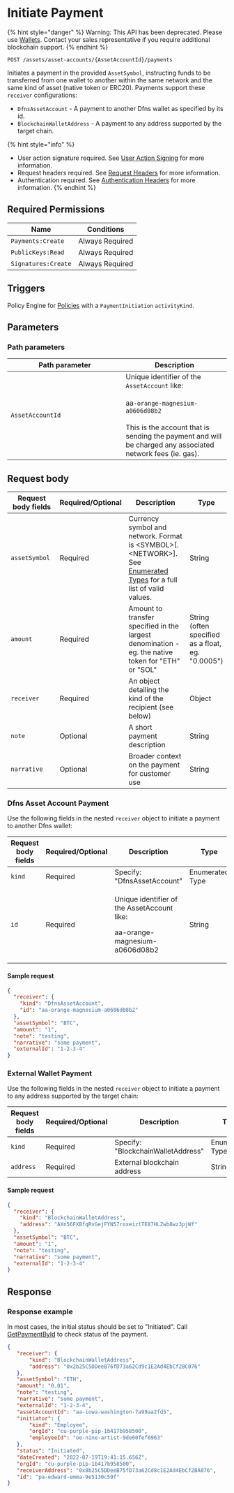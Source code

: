 # Initiate Payment

{% hint style="danger" %}
Warning: This API has been deprecated.  Please use [Wallets](../../../wallets/).  Contact your sales representative if you require additional blockchain support. &#x20;
{% endhint %}



`POST /assets/asset-accounts/{AssetAccountId}/payments`

Initiates a payment in the provided `AssetSymbol`, instructing funds to be transferred from one wallet to another within the same network and the same kind of asset (native token or ERC20). Payments support these `receiver` configurations:

* `DfnsAssetAccount` - A payment to another Dfns wallet as specified by its id.
* `BlockchainWalletAddress` - A payment to any address supported by the target chain.

{% hint style="info" %}
* User action signature required. See [User Action Signing](../../../authentication/user-action-signing/) for more information.
* Request headers required. See [Request Headers](../../../../advanced-topics/authentication/request-headers.md) for more information.
* Authentication required. See [Authentication Headers](../../../../advanced-topics/authentication/request-headers.md#authentication-headers) for more information.
{% endhint %}

## Required Permissions

| Name                | Conditions      |
| ------------------- | --------------- |
| `Payments:Create`   | Always Required |
| `PublicKeys:Read`   | Always Required |
| `Signatures:Create` | Always Required |

## Triggers

Policy Engine for [Policies](../../policy-management/policies/createpolicy.md) with a `PaymentInitiation` `activityKind`.

## Parameters <a href="#request-example.1" id="request-example.1"></a>

### Path parameters <a href="#path-parameters" id="path-parameters"></a>

<table><thead><tr><th width="248">Path parameter</th><th>Description</th></tr></thead><tbody><tr><td><code>AssetAccountId</code></td><td>Unique identifier of the <code>AssetAccount</code> like:<br><br>aa<code>-orange-magnesium-a0606d08b2</code><br><br>This is the account that is sending the payment and will be charged any associated network fees (ie. gas).</td></tr></tbody></table>

## Request body <a href="#request-example.1" id="request-example.1"></a>

<table><thead><tr><th width="173">Request body fields</th><th width="111">Required/Optional</th><th width="268">Description</th><th>Type</th></tr></thead><tbody><tr><td><code>assetSymbol</code></td><td>Required</td><td>Currency symbol and network. Format is &#x3C;SYMBOL>[.&#x3C;NETWORK>]. See <a href="../dfns-api-enumerated-types.md">Enumerated Types</a> for a full list of valid values.</td><td>String</td></tr><tr><td><code>amount</code></td><td>Required</td><td>Amount to transfer specified in the largest denomination - eg. the native token for "ETH" or "SOL"</td><td>String (often specified as a float, eg. "0.0005")</td></tr><tr><td><code>receiver</code></td><td>Required</td><td>An object detailing the kind of the recipient (see below)</td><td>Object</td></tr><tr><td><code>note</code></td><td>Optional</td><td>A short payment description</td><td>String</td></tr><tr><td><code>narrative</code></td><td>Optional</td><td>Broader context on the payment for customer use</td><td>String</td></tr></tbody></table>

### Dfns Asset Account Payment

Use the following fields in the nested `receiver` object to initiate a payment to another Dfns wallet:

<table><thead><tr><th width="238">Request body fields</th><th width="113">Required/Optional</th><th width="240">Description</th><th>Type</th></tr></thead><tbody><tr><td><code>kind</code></td><td>Required</td><td>Specify: "DfnsAssetAccount"</td><td>Enumerated Type</td></tr><tr><td><code>id</code></td><td>Required</td><td><p>Unique identifier of the AssetAccount like:</p><p>aa-orange-magnesium-a0606d08b2</p></td><td>String</td></tr></tbody></table>

#### Sample request

```JSON
{
  "receiver": {
    "kind": "DfnsAssetAccount",
    "id": "aa-orange-magnesium-a0606d08b2"
  },
  "assetSymbol": "BTC",
  "amount": "1",
  "note": "testing",
  "narrative": "some payment",
  "externalId": "1-2-3-4"
}
```

### External Wallet Payment

Use the following fields in the nested `receiver` object to initiate a payment to any address supported by the target chain:

<table><thead><tr><th width="238">Request body fields</th><th width="113">Required/Optional</th><th width="240">Description</th><th>Type</th></tr></thead><tbody><tr><td><code>kind</code></td><td>Required</td><td>Specify: "BlockchainWalletAddress"</td><td>Enumerated Type</td></tr><tr><td><code>address</code></td><td>Required</td><td>External blockchain address</td><td>String</td></tr></tbody></table>

#### Sample request

```JSON
{
  "receiver": {
    "kind": "BlockchainWalletAddress",
    "address": "AXn56FXBfqRvGejFYN57roxeiztTE87HLZwb8wz3pjWf"
  },
  "assetSymbol": "BTC",
  "amount": "1",
  "note": "testing",
  "narrative": "some payment",
  "externalId": "1-2-3-4"
}
```

## Response <a href="#response" id="response"></a>

### Response example <a href="#response-example" id="response-example"></a>

In most cases, the initial status should be set to "Initiated". Call [GetPaymentById](getpaymentbyid.md) to check status of the payment.

```json
{
   "receiver": {
       "kind": "BlockchainWalletAddress",
       "address": "0x2b25C5DDeeB76fD73a62Cd9c1E2Ad4EbCf2BC076"
   },
   "assetSymbol": "ETH",
   "amount": "0.01",
   "note": "testing",
   "narrative": "some payment",
   "externalId": "1-2-3-4",
   "assetAccountId": "aa-iowa-washington-7a99aa2fd5",
   "initiator": {
       "kind": "Employee",
       "orgId": "cu-purple-pip-1b417b958500",
       "employeeId": "oe-nine-artist-9de60fef6963"
   },
   "status": "Initiated",
   "dateCreated": "2022-07-19T19:41:15.656Z",
   "orgId": "cu-purple-pip-1b417b958500",
   "receiverAddress": "0x8b25C5DDeeB75fD73a62Cd8c1E2Ad4EbCf2BA076",
   "id": "pa-edward-emma-9e5130c59f"
}
```
